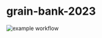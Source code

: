 # grain-bank-2023
![example workflow](https://github.com/<user>/<repo>/actions/workflows/<file>/badge.svg)
